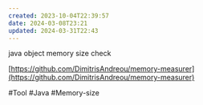 ```yaml
---
created: 2023-10-04T22:39:57
date: 2024-03-08T23:21
updated: 2024-03-31T22:43
---
```

java object memory size check

[https://github.com/DimitrisAndreou/memory-measurer](https://github.com/DimitrisAndreou/memory-measurer)

#Tool 
#Java 
#Memory-size